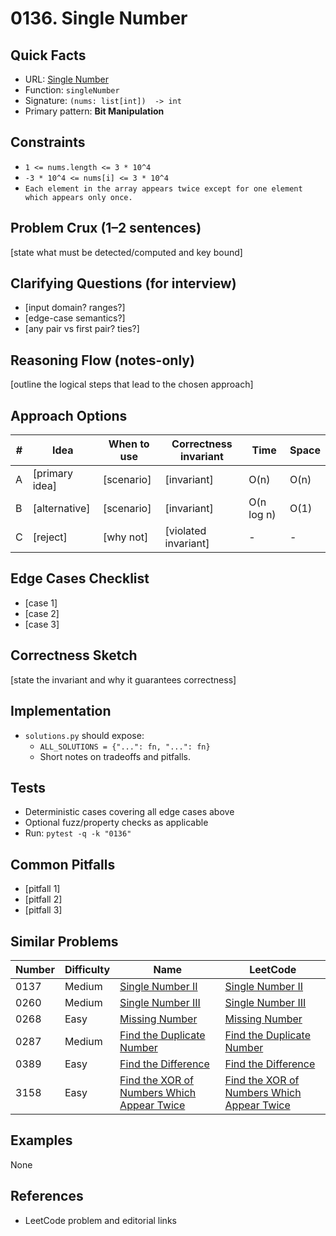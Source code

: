 # 0136. Single Number

## Quick Facts

- URL: [Single Number](https://leetcode.com/problems/single-number/)
- Function: `singleNumber`
- Signature: `(nums: list[int])  -> int`
- Primary pattern: **Bit Manipulation**

## Constraints

- `1 <= nums.length <= 3 * 10^4`
- `-3 * 10^4 <= nums[i] <= 3 * 10^4`
- `Each element in the array appears twice except for one element which appears only once.`

## Problem Crux (1–2 sentences)

[state what must be detected/computed and key bound]

## Clarifying Questions (for interview)

- [input domain? ranges?]
- [edge-case semantics?]
- [any pair vs first pair? ties?]

## Reasoning Flow (notes-only)

[outline the logical steps that lead to the chosen approach]

## Approach Options

| # | Idea | When to use | Correctness invariant | Time | Space |
|---|------|-------------|-----------------------|------|-------|
| A | [primary idea] | [scenario] | [invariant] | O(n) | O(n) |
| B | [alternative] | [scenario] | [invariant] | O(n log n) | O(1) |
| C | [reject] | [why not] | [violated invariant] | - | - |

## Edge Cases Checklist

- [case 1]
- [case 2]
- [case 3]

## Correctness Sketch

[state the invariant and why it guarantees correctness]

## Implementation

- `solutions.py` should expose:
  - `ALL_SOLUTIONS = {"...": fn, "...": fn}`
  - Short notes on tradeoffs and pitfalls.

## Tests

- Deterministic cases covering all edge cases above
- Optional fuzz/property checks as applicable
- Run: `pytest -q -k "0136"`

## Common Pitfalls

- [pitfall 1]
- [pitfall 2]
- [pitfall 3]

## Similar Problems

| Number | Difficulty | Name | LeetCode |
|---|---|---|---|
| 0137 | Medium | [Single Number II](../0137-single-number-ii/readme.md) | [Single Number II](https://leetcode.com/problems/single-number-ii/) |
| 0260 | Medium | [Single Number III](../0260-single-number-iii/readme.md) | [Single Number III](https://leetcode.com/problems/single-number-iii/) |
| 0268 | Easy | [Missing Number](../0268-missing-number/readme.md) | [Missing Number](https://leetcode.com/problems/missing-number/) |
| 0287 | Medium | [Find the Duplicate Number](../0287-find-the-duplicate-number/readme.md) | [Find the Duplicate Number](https://leetcode.com/problems/find-the-duplicate-number/) |
| 0389 | Easy | [Find the Difference](../0389-find-the-difference/readme.md) | [Find the Difference](https://leetcode.com/problems/find-the-difference/) |
| 3158 | Easy | [Find the XOR of Numbers Which Appear Twice](../3158-find-the-xor-of-numbers-which-appear-twice/readme.md) | [Find the XOR of Numbers Which Appear Twice](https://leetcode.com/problems/find-the-xor-of-numbers-which-appear-twice/) |

## Examples

None

## References

- LeetCode problem and editorial links
